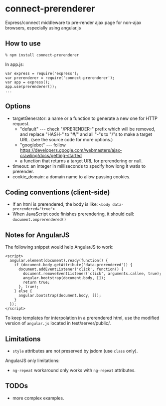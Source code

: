 connect-prerenderer
===================

Express/connect middleware to pre-render ajax page for non-ajax browsers, especially using angular.js

How to use
----------

    % npm install connect-prerenderer

In app.js:

    var express = require('express');
    var prerenderer = require('connect-prerenderer');
    var app = express();
    app.use(prerenderer());
    ...

Options
-------

* targetGenerator: a name or a function to generate a new one for HTTP request.
  * "default" --- check "/PRERENDER-" prefix which will be removed, and replace "HASH-" to "#/" and all "-"s to "/"s to make a target URL. (see the source code for more options.)
  * "googlebot" --- follow <https://developers.google.com/webmasters/ajax-crawling/docs/getting-started>
  * a function that returns a target URL for prerendering or null.
* timeout: an integer in milliseconds to specify how long it watis to prerender.
* cookie\_domain: a domain name to allow passing cookies.


Coding conventions (client-side)
--------------------------------

* If an html is prerendered, the body is like: `<body data-prerendered="true">`
* When JavaScript code finishes prerendering, it should call: `document.onprerendered()`

Notes for AngularJS
-------------------

The following snippet would help AngularJS to work:

    <script>
      angular.element(document).ready(function() {
        if (document.body.getAttribute('data-prerendered')) {
          document.addEventListener('click', function() {
            document.removeEventListener('click', arguments.callee, true);
            angular.bootstrap(document.body, []);
            return true;
          }, true);
        } else {
          angular.bootstrap(document.body, []);
        }
      });
    </script>

To keep templates for interpolation in a prerendered html,
use the modified version of `angular.js` located in test/server/public/.

Limitations
-----------

* `style` attributes are not preserved by jsdom (use `class` only).

AngularJS only limitations:

* `ng-repeat` workaround only works with `ng-repeat` attributes.

TODOs
-----

* more complex examples.
